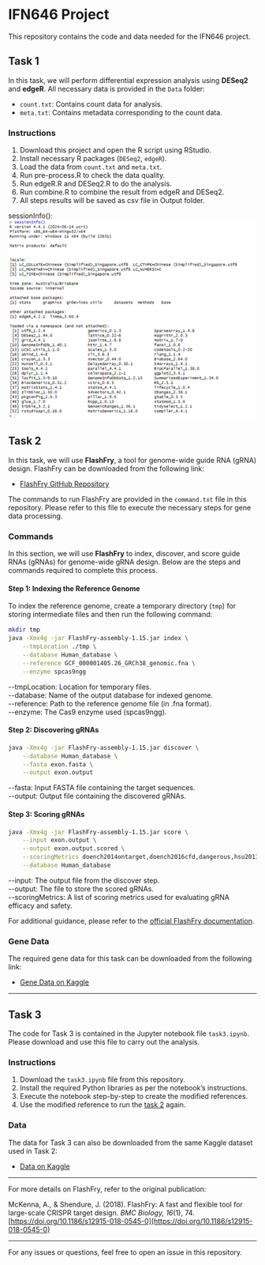 # IFN646 Project

This repository contains the code and data needed for the IFN646 project.

## Task 1

In this task, we will perform differential expression analysis using **DESeq2** and **edgeR**. All necessary data is provided in the `Data` folder:

- `count.txt`: Contains count data for analysis.
- `meta.txt`: Contains metadata corresponding to the count data.

### Instructions

1. Download this project and open the R script using RStudio.
2. Install necessary R packages (`DESeq2`, `edgeR`).
3. Load the data from `count.txt` and `meta.txt`.
4. Run pre-process.R to check the data quality.
5. Run edgeR.R and DESeq2.R to do the analysis.
6. Run combine.R to combine the result from edgeR and DESeq2.
7. All steps results will be saved as csv file in Output folder.


sessionInfo():   
![Project Diagram](sessionInfo.png)



## Task 2

In this task, we will use **FlashFry**, a tool for genome-wide guide RNA (gRNA) design. FlashFry can be downloaded from the following link:

- [FlashFry GitHub Repository](https://github.com/mckennalab/FlashFry?tab=readme-ov-file)


The commands to run FlashFry are provided in the `command.txt` file in this repository. Please refer to this file to execute the necessary steps for gene data processing.
### Commands  


In this section, we will use **FlashFry** to index, discover, and score guide RNAs (gRNAs) for genome-wide gRNA design. Below are the steps and commands required to complete this process.

#### Step 1: Indexing the Reference Genome

To index the reference genome, create a temporary directory (`tmp`) for storing intermediate files and then run the following command:

```bash
mkdir tmp
java -Xmx4g -jar FlashFry-assembly-1.15.jar index \
    --tmpLocation ./tmp \
    --database Human_database \
    --reference GCF_000001405.26_GRCh38_genomic.fna \
    --enzyme spcas9ngg
```
--tmpLocation: Location for temporary files.  
--database: Name of the output database for indexed genome.  
--reference: Path to the reference genome file (in .fna format).  
--enzyme: The Cas9 enzyme used (spcas9ngg).  


#### Step 2: Discovering gRNAs

```bash
java -Xmx4g -jar FlashFry-assembly-1.15.jar discover \
    --database Human_database \
    --fasta exon.fasta \
    --output exon.output
```
--fasta: Input FASTA file containing the target sequences.  
--output: Output file containing the discovered gRNAs.  

#### Step 3: Scoring gRNAs


```bash
java -Xmx4g -jar FlashFry-assembly-1.15.jar score \
    --input exon.output \
    --output exon.output.scored \
    --scoringMetrics doench2014ontarget,doench2016cfd,dangerous,hsu2013,minot \
    --database Human_database
```
--input: The output file from the discover step.  
--output: The file to store the scored gRNAs.  
--scoringMetrics: A list of scoring metrics used for evaluating gRNA efficacy and safety.  

For additional guidance, please refer to the [official FlashFry documentation](https://github.com/mckennalab/FlashFry).

### Gene Data

The required gene data for this task can be downloaded from the following link:

- [Gene Data on Kaggle](https://kaggle.com/datasets/93ebb4a1b3131a5dc93e77adf6648d2c088ab7fddb16dcada3ceeb4976e07476)

---

## Task 3

The code for Task 3 is contained in the Jupyter notebook file `task3.ipynb`. Please download and use this file to carry out the analysis.

### Instructions

1. Download the `task3.ipynb` file from this repository.
2. Install the required Python libraries as per the notebook’s instructions.
3. Execute the notebook step-by-step to create the modified references.
4. Use the modified reference to run the [task 2](#task-2) again.

### Data

The data for Task 3 can also be downloaded from the same Kaggle dataset used in Task 2:

- [Data on Kaggle](https://kaggle.com/datasets/93ebb4a1b3131a5dc93e77adf6648d2c088ab7fddb16dcada3ceeb4976e07476)

---
For more details on FlashFry, refer to the original publication:

McKenna, A., & Shendure, J. (2018). FlashFry: A fast and flexible tool for large-scale CRISPR target design. *BMC Biology, 16*(1), 74. [https://doi.org/10.1186/s12915-018-0545-0](https://doi.org/10.1186/s12915-018-0545-0)  

---
For any issues or questions, feel free to open an issue in this repository.
